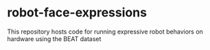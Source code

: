 # robot-face-expressions
This repository hosts code for running expressive robot behaviors on hardware using the BEAT dataset
